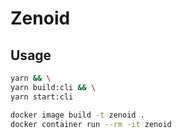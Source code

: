 # Zenoid

## Usage

```bash
yarn && \
yarn build:cli && \
yarn start:cli
```

```bash
docker image build -t zenoid .
docker container run --rm -it zenoid
```
